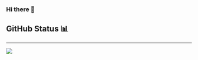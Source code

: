 ### Hi there 👋

## GitHub Status :bar_chart:
<hr>
<img src="https://github-readme-stats.vercel.app/api?username=ArbitCode&show_icons=true&title_color=000000&icon_color=bb2acf&text_color=000000&bg_color=ffa931">


<!--
**ArbitCode/ArbitCode** is a ✨ _special_ ✨ repository because its `README.md` (this file) appears on your GitHub profile.



Here are some ideas to get you started:

- 🔭 I’m currently working on ...
- 🌱 I’m currently learning ...
- 👯 I’m looking to collaborate on ...
- 🤔 I’m looking for help with ...
- 💬 Ask me about ...
- 📫 How to reach me: ...
- 😄 Pronouns: ...
- ⚡ Fun fact: ...
-->
